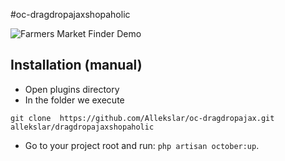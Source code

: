 #oc-dragdropajaxshopaholic

![Farmers Market Finder Demo](DragdropAjax.gif)
## Installation (manual)

* Open plugins directory  
* In the folder we execute
```shell 
git clone  https://github.com/Allekslar/oc-dragdropajax.git allekslar/dragdropajaxshopaholic
```

* Go to your project root and run: `php artisan october:up`.
